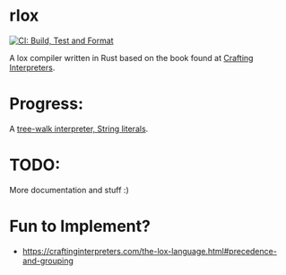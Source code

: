 # rlox
[![CI: Build, Test and Format](https://github.com/ID-UNCLEAR/rlox/actions/workflows/ci.yml/badge.svg)](https://github.com/ID-UNCLEAR/rlox/actions/workflows/ci.yml)

A lox compiler written in Rust based on the book found at [Crafting Interpreters](https://craftinginterpreters.com).

# Progress:
A [tree-walk interpreter, String literals](https://craftinginterpreters.com/scanning.html#string-literals).

# TODO:
More documentation and stuff :)


# Fun to Implement?
- https://craftinginterpreters.com/the-lox-language.html#precedence-and-grouping
